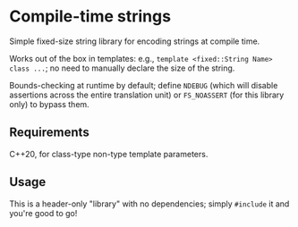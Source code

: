 # Compile-time strings

Simple fixed-size string library for encoding strings at compile time.

Works out of the box in templates: e.g., `template <fixed::String Name> class ...`;
no need to manually declare the size of the string.

Bounds-checking at runtime by default; define `NDEBUG` (which will disable assertions across the entire translation unit) or `FS_NOASSERT` (for this library only) to bypass them.

## Requirements

C++20, for class-type non-type template parameters.

## Usage

This is a header-only "library" with no dependencies;
simply `#include` it and you're good to go!
